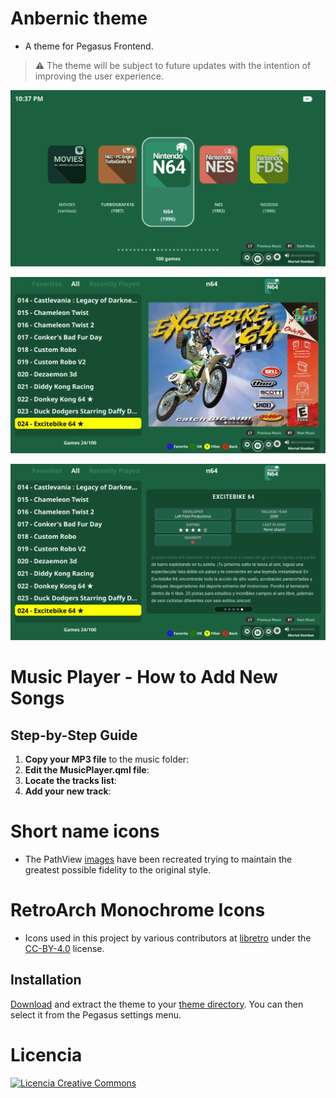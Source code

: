 # Anbernic theme

- A theme for Pegasus Frontend.

> ⚠️ The theme will be subject to future updates with the intention of improving the user experience.

![screen](https://github.com/ZagonAb/Anbernic-Theme/blob/2442482b91714aa84596f498c2f45872d8638005/.meta/screenshots/screen0.png)

![screen1](https://github.com/ZagonAb/Anbernic-Theme/blob/2442482b91714aa84596f498c2f45872d8638005/.meta/screenshots/screen1.png)

![screen2](https://github.com/ZagonAb/Anbernic-Theme/blob/2442482b91714aa84596f498c2f45872d8638005/.meta/screenshots/screen2.png)

# Music Player - How to Add New Songs

## Step-by-Step Guide
1. **Copy your MP3 file** to the music folder:
2. **Edit the MusicPlayer.qml file**:
3. **Locate the tracks list**:
4. **Add your new track**:

# Short name icons
- The PathView [images](https://github.com/ZagonAb/Systems-Arts-consoles) have been recreated trying to maintain the greatest possible fidelity to the original style.

# RetroArch Monochrome Icons

- Icons used in this project by various contributors at [libretro](https://github.com/libretro/retroarch-assets/tree/master/xmb/monochrome/png) under the [CC-BY-4.0](https://creativecommons.org/licenses/by/4.0/deed.en) license.

## Installation

[Download](https://github.com/ZagonAb/anbernic-theme/archive/refs/heads/main.zip) and extract the theme to your [theme directory](http://pegasus-frontend.org/docs/user-guide/installing-themes). You can then select it from the Pegasus settings menu.
# Licencia
<a rel="license" href="http://creativecommons.org/licenses/by-nc-sa/4.0/"><img alt="Licencia Creative Commons" style="border-width:0" src="https://i.creativecommons.org/l/by-nc-sa/4.0/88x31.png" /></a><br /><a rel="license" href="http://creativecommons.org/licenses/by-nc-sa/4.0/"></a>

